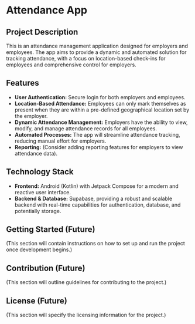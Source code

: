 # Attendance App

## Project Description
This is an attendance management application designed for employers and employees. The app aims to provide a dynamic and automated solution for tracking attendance, with a focus on location-based check-ins for employees and comprehensive control for employers.

## Features
*   **User Authentication:** Secure login for both employers and employees.
*   **Location-Based Attendance:** Employees can only mark themselves as present when they are within a pre-defined geographical location set by the employer.
*   **Dynamic Attendance Management:** Employers have the ability to view, modify, and manage attendance records for all employees.
*   **Automated Processes:** The app will streamline attendance tracking, reducing manual effort for employers.
*   **Reporting:** (Consider adding reporting features for employers to view attendance data).

## Technology Stack
*   **Frontend:** Android (Kotlin) with Jetpack Compose for a modern and reactive user interface.
*   **Backend & Database:** Supabase, providing a robust and scalable backend with real-time capabilities for authentication, database, and potentially storage.

## Getting Started (Future)
(This section will contain instructions on how to set up and run the project once development begins.)

## Contribution (Future)
(This section will outline guidelines for contributing to the project.)

## License (Future)
(This section will specify the licensing information for the project.)